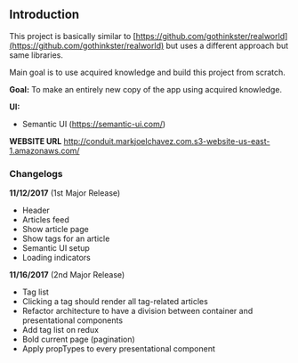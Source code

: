 ## Introduction

This project is basically similar to [https://github.com/gothinkster/realworld](https://github.com/gothinkster/realworld) but uses a different approach but
same libraries.

Main goal is to use acquired knowledge and build this project from scratch.

**Goal:**
To make an entirely new copy of the app using acquired knowledge.

**UI:**
- Semantic UI (https://semantic-ui.com/)

**WEBSITE URL**
http://conduit.markjoelchavez.com.s3-website-us-east-1.amazonaws.com/

### Changelogs

**11/12/2017** (1st Major Release)
- Header
- Articles feed
- Show article page
- Show tags for an article
- Semantic UI setup
- Loading indicators

**11/16/2017** (2nd Major Release)
- Tag list
- Clicking a tag should render all tag-related articles
- Refactor architecture to have a division between container and presentational components
- Add tag list on redux
- Bold current page (pagination)
- Apply propTypes to every presentational component
